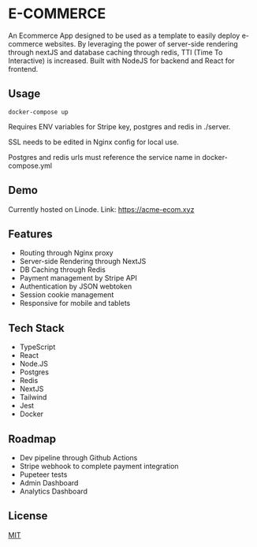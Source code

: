 # E-COMMERCE


An Ecommerce App designed to be used as a template to easily deploy e-commerce websites.
By leveraging the power of server-side rendering through nextJS and database caching through redis, TTI (Time To Interactive) is increased.
Built with NodeJS for backend and React for frontend.

## Usage
```
docker-compose up
````
Requires ENV variables for Stripe key, postgres and redis in ./server.

SSL needs to be edited in Nginx config for local use.

Postgres and redis urls must reference the service name in docker-compose.yml


## Demo

Currently hosted on Linode.
Link: https://acme-ecom.xyz



## Features
- Routing through Nginx proxy
- Server-side Rendering through NextJS
- DB Caching through Redis
- Payment management by Stripe API
- Authentication by JSON webtoken
- Session cookie management
- Responsive for mobile and tablets



## Tech Stack
- TypeScript
- React
- Node.JS
- Postgres
- Redis
- NextJS
- Tailwind
- Jest
- Docker


## Roadmap

- Dev pipeline through Github Actions
- Stripe webhook to complete payment integration
- Pupeteer tests
- Admin Dashboard
- Analytics Dashboard



## License

[MIT](https://choosealicense.com/licenses/mit/)
